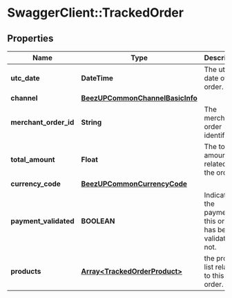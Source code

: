 # SwaggerClient::TrackedOrder

## Properties
Name | Type | Description | Notes
------------ | ------------- | ------------- | -------------
**utc_date** | **DateTime** | The utc date of the order. | 
**channel** | [**BeezUPCommonChannelBasicInfo**](BeezUPCommonChannelBasicInfo.md) |  | 
**merchant_order_id** | **String** | The merchant order identifier | 
**total_amount** | **Float** | The total amount related to the order. | 
**currency_code** | [**BeezUPCommonCurrencyCode**](BeezUPCommonCurrencyCode.md) |  | 
**payment_validated** | **BOOLEAN** | Indicate if the payment of this order has been validated or not. | 
**products** | [**Array&lt;TrackedOrderProduct&gt;**](TrackedOrderProduct.md) | the product list related to this order. | 


